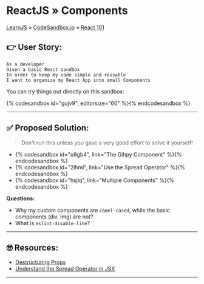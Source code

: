 # ReactJS » Components
[LearnJS](../../../README.md) » [CodeSandbox.io](../../README.md) » [React 101](../README.md)

## 👉 User Story:

```
As a developer 
Given a basic React sandbox
In order to keep my code simple and reusable 
I want to organize my React App into small Components
```

You can try things out directly on this sandbox:  

{% codesandbox id="gujv9", editorsize="60" %}{% endcodesandbox %}

---

## ✅ Proposed Solution:

> Don't run this unless you gave a very good effort to solve it yourself!

- {% codesandbox id="u9gb4", link="The Gihpy Component" %}{% endcodesandbox %}
- {% codesandbox id="2lhml", link="Use the Spread Operator" %}{% endcodesandbox %}
- {% codesandbox id="hsjlq", link="Multiple Components" %}{% endcodesandbox %}

**Questions:**

- Why my custom components are `camel-cased`, while the basic components (div, img) are not?
- What is `eslint-disable-line`?

---

## 🤓 Resources:

- [Destructuring Props](https://medium.com/@lcriswell/destructuring-props-in-react-b1c295005ce0)
- [Understand the Spread Operator in JSX](https://medium.com/@kevinyckim33/jsx-spread-operator-component-props-meaning-3c9bcadd2493)

---
